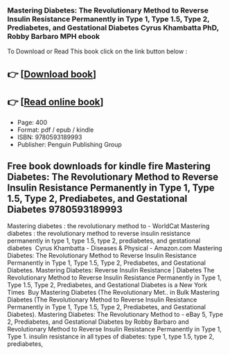 ### Mastering Diabetes: The Revolutionary Method to Reverse Insulin Resistance Permanently in Type 1, Type 1.5, Type 2, Prediabetes, and Gestational Diabetes Cyrus Khambatta PhD, Robby Barbaro MPH ebook

To Download or Read This book click on the link button below :

## 👉  [**[Download book](http://ebooksharez.info/download.php?group=book&from=github.com&id=561346&lnk=1061 "Download book")**]

## 👉  [**[Read online book](http://ebooksharez.info/download.php?group=book&from=github.com&id=561346&lnk=1061 "Read online book")**]


* Page: 400
* Format: pdf / epub / kindle
* ISBN: 9780593189993
* Publisher: Penguin Publishing Group



## Free book downloads for kindle fire Mastering Diabetes: The Revolutionary Method to Reverse Insulin Resistance Permanently in Type 1, Type 1.5, Type 2, Prediabetes, and Gestational Diabetes 9780593189993 



 Mastering diabetes : the revolutionary method to  - WorldCat Mastering diabetes : the revolutionary method to reverse insulin resistance permanently in type 1, type 1.5, type 2, prediabetes, and gestational diabetes 
 Cyrus Khambatta - Diseases &amp; Physical  - Amazon.com Mastering Diabetes: The Revolutionary Method to Reverse Insulin Resistance Permanently in Type 1, Type 1.5, Type 2, Prediabetes, and Gestational Diabetes.
 Mastering Diabetes: Reverse Insulin Resistance | Diabetes The Revolutionary Method to Reverse Insulin Resistance Permanently in Type 1, Type 1.5, Type 2, Prediabetes, and Gestational Diabetes is a New York Times 
 Buy Mastering Diabetes (The Revolutionary Met.. in Bulk Mastering Diabetes (The Revolutionary Method to Reverse Insulin Resistance Permanently in Type 1, Type 1.5, Type 2, Prediabetes, and Gestational Diabetes).
 Mastering Diabetes: The Revolutionary Method to  - eBay 5, Type 2, Prediabetes, and Gestational Diabetes by Robby Barbaro and Revolutionary Method to Reverse Insulin Resistance Permanently in Type 1, Type 1. insulin resistance in all types of diabetes: type 1, type 1.5, type 2, prediabetes, 





